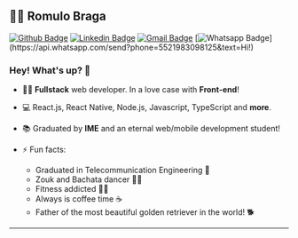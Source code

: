 ## :man_technologist: Romulo Braga

[![Github Badge](https://img.shields.io/badge/-Github-000?style=flat-square&logo=Github&logoColor=white&link=https://github.com/RomuloBraga92)](https://github.com/RomuloBraga92)
[![Linkedin Badge](https://img.shields.io/badge/-LinkedIn-blue?style=flat-square&logo=Linkedin&logoColor=white&link=https://www.linkedin.com/in/romulo-braga/)](https://www.linkedin.com/in/romulo-braga/)
[![Gmail Badge](https://img.shields.io/badge/-Gmail-c14438?style=flat-square&logo=Gmail&logoColor=white&link=mailto:romulo.braga.92@gmail.com)](mailto:romulo.braga.92@gmail.com)
[![Whatsapp Badge](https://img.shields.io/badge/-Whatsapp-4CA143?style=flat-square&labelColor=4CA143&logo=whatsapp&logoColor=white&link=https://api.whatsapp.com/send?phone=5521983098125&text=Hi!)](https://api.whatsapp.com/send?phone=5521983098125&text=Hi!)


### Hey! What's up? 👋

- :man_technologist: **Fullstack** web developer. In a love case with **Front-end**!
- 💻 React.js, React Native, Node.js, Javascript, TypeScript and **more**.
- :books: Graduated by **IME** and an eternal web/mobile development student! 

- ⚡ Fun facts: 
  - Graduated in Telecommunication Engineering 📡
  - Zouk and Bachata dancer 🕺🏻
  - Fitness addicted 🏋🏻
  - Always is coffee time ☕
  - Father of the most beautiful golden retriever in the world! 🐕

---

